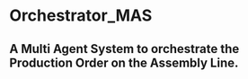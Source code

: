 # Orchestrator_MAS
## A Multi Agent System to orchestrate the Production Order on the Assembly Line.
